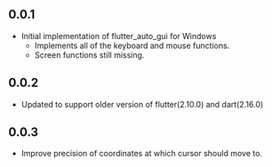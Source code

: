 ## 0.0.1

-   Initial implementation of flutter_auto_gui for Windows
    -   Implements all of the keyboard and mouse functions.
    -   Screen functions still missing.

## 0.0.2

-   Updated to support older version of flutter(2.10.0) and dart(2.16.0)

## 0.0.3

-   Improve precision of coordinates at which cursor should move to.
